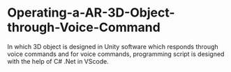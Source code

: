 # Operating-a-AR-3D-Object-through-Voice-Command
In which 3D object is designed in Unity software which responds through voice commands and for voice commands, programming script is designed with the help of C# .Net in VScode.
